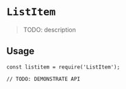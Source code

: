 # `ListItem`

> TODO: description

## Usage

```
const listitem = require('ListItem');

// TODO: DEMONSTRATE API
```
